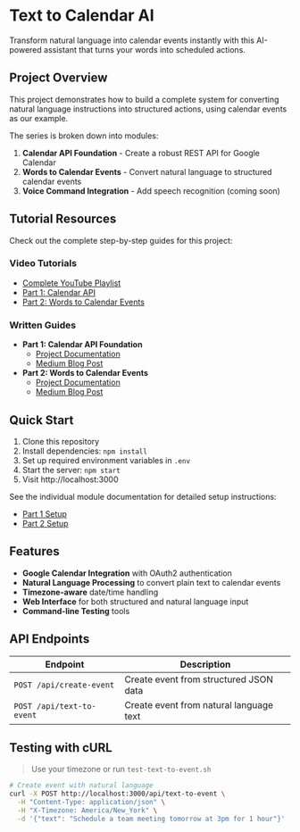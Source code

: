 # Text to Calendar AI

Transform natural language into calendar events instantly with this AI-powered assistant that turns your words into scheduled actions.

## Project Overview

This project demonstrates how to build a complete system for converting natural language instructions into structured actions, using calendar events as our example. 

The series is broken down into modules:

1. **Calendar API Foundation** - Create a robust REST API for Google Calendar
2. **Words to Calendar Events** - Convert natural language to structured calendar events
3. **Voice Command Integration** - Add speech recognition (coming soon)

## Tutorial Resources

Check out the complete step-by-step guides for this project:

### Video Tutorials
- [Complete YouTube Playlist](https://www.youtube.com/watch?v=AB3i7E0hzEk&list=PL7qSPQlgOO9LA10Dn6sj3kEO9E6j8SpdS)
- [Part 1: Calendar API](https://youtu.be/AB3i7E0hzEk?si=bdqaYkyRx8W9i4DP)
- [Part 2: Words to Calendar Events](https://youtu.be/link_to_part_2)

### Written Guides
- **Part 1: Calendar API Foundation**
  - [Project Documentation](part-1-calendar-api.md)
  - [Medium Blog Post](https://medium.com/@vivekvells/build-a-google-calendar-api-with-express-js-7f9955caeb88)
- **Part 2: Words to Calendar Events**
  - [Project Documentation](part-2-words-to-calendar-events.md)
  - [Medium Blog Post](https://medium.com/@vivekvells/part-2-text-to-action-words-to-calendar-events-building-a-smart-calendar-ai-assistant-3ca928705442)

## Quick Start

1. Clone this repository
2. Install dependencies: `npm install`
3. Set up required environment variables in `.env`
4. Start the server: `npm start`
5. Visit http://localhost:3000

See the individual module documentation for detailed setup instructions:
- [Part 1 Setup](part-1-calendar-api.md#setup)
- [Part 2 Setup](part-2-words-to-calendar-events.md#prerequisites)

## Features

- **Google Calendar Integration** with OAuth2 authentication
- **Natural Language Processing** to convert plain text to calendar events
- **Timezone-aware** date/time handling
- **Web Interface** for both structured and natural language input
- **Command-line Testing** tools

## API Endpoints

| Endpoint | Description |
|----------|-------------|
| `POST /api/create-event` | Create event from structured JSON data |
| `POST /api/text-to-event` | Create event from natural language text |

## Testing with cURL

> Use your timezone or run `test-text-to-event.sh`

```bash
# Create event with natural language
curl -X POST http://localhost:3000/api/text-to-event \
  -H "Content-Type: application/json" \
  -H "X-Timezone: America/New_York" \
  -d '{"text": "Schedule a team meeting tomorrow at 3pm for 1 hour"}'
```
